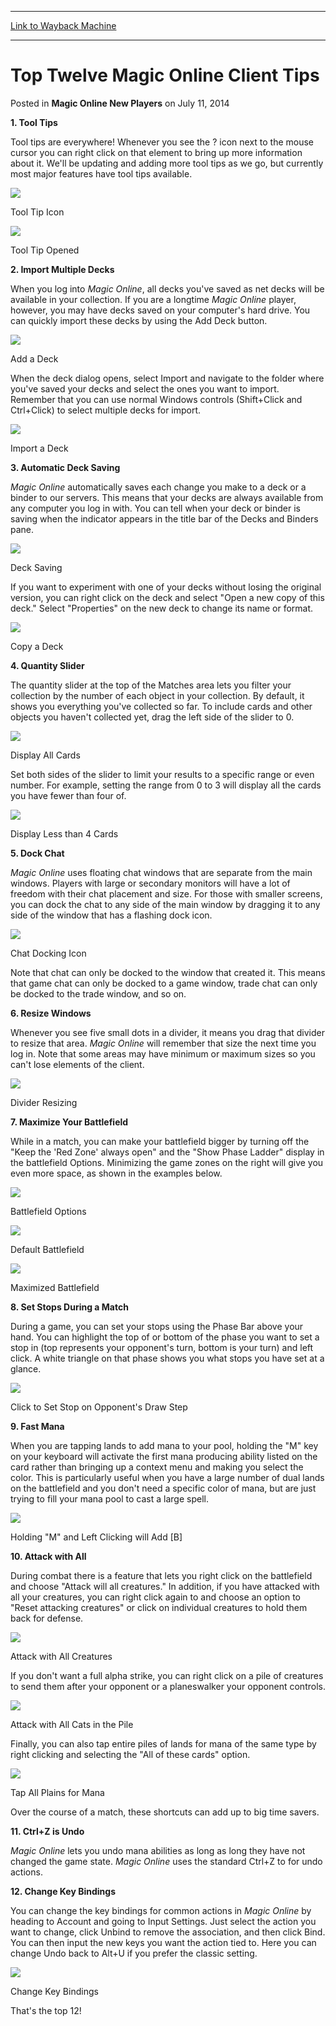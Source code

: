 
---
[Link to Wayback Machine](https://web.archive.org/web/20161220135743/http://magic.wizards.com/en/articles/archive/top-twelve-transition-tips-2014-07-16)

[_metadata_:description]:- "An overview of the top twelve features that users who are new to the Magic Online Client might find useful."
[_metadata_:generator]:- "Drupal 7 (http://drupal.org)"
[_metadata_:node]:- "231261"
[_metadata_:path_date]:- "2014-07-16"
[_metadata_:publish_date]:- "2014-07-11"
[_metadata_:source]:- "div-main-content"
[_metadata_:title]:- "Top Twelve Magic Online Client Tips"
[_metadata_:wayback_capture_timestamp]:- "2016-12-20 13:57:43"
[_metadata_:wayback_raw_url]:- "https://web.archive.org/web/20161220135743id_/http://magic.wizards.com/en/articles/archive/top-twelve-transition-tips-2014-07-16"
[_metadata_:wayback_url]:- "http://magic.wizards.com/en/articles/archive/top-twelve-transition-tips-2014-07-16"
---


Top Twelve Magic Online Client Tips
===================================



 Posted in **Magic Online New Players**
 on July 11, 2014 










**1. Tool Tips**


Tool tips are everywhere! Whenever you see the ? icon next to the mouse cursor you can right click on that element to bring up more information about it. We'll be updating and adding more tool tips as we go, but currently most major features have tool tips available.


![](https://web.archive.org/web/20151122083719im_/http://www.wizards.com/mtg/images/digital/magiconline/top_12_1.png)


Tool Tip Icon


![](https://web.archive.org/web/20151122061151im_/http://www.wizards.com/mtg/images/digital/magiconline/top_12_2.png)


Tool Tip Opened


**2. Import Multiple Decks**


When you log into *Magic Online*, all decks you've saved as net decks will be available in your collection. If you are a longtime *Magic Online* player, however, you may have decks saved on your computer's hard drive. You can quickly import these decks by using the Add Deck button.


![](https://web.archive.org/web/20151122083732im_/http://www.wizards.com/mtg/images/digital/magiconline/top_12_3.png)


Add a Deck


When the deck dialog opens, select Import and navigate to the folder where you've saved your decks and select the ones you want to import. Remember that you can use normal Windows controls (Shift+Click and Ctrl+Click) to select multiple decks for import.


![](https://web.archive.org/web/20151122083726im_/http://www.wizards.com/mtg/images/digital/magiconline/top_12_4.png)


Import a Deck


**3. Automatic Deck Saving**


*Magic Online* automatically saves each change you make to a deck or a binder to our servers. This means that your decks are always available from any computer you log in with. You can tell when your deck or binder is saving when the indicator appears in the title bar of the Decks and Binders pane.


![](https://web.archive.org/web/20151122064129im_/http://www.wizards.com/mtg/images/digital/magiconline/top_12_5.png)


Deck Saving


If you want to experiment with one of your decks without losing the original version, you can right click on the deck and select "Open a new copy of this deck." Select "Properties" on the new deck to change its name or format.


![](https://web.archive.org/web/20151122060732im_/http://www.wizards.com/mtg/images/digital/magiconline/top_12_6.png)


Copy a Deck


**4. Quantity Slider**


The quantity slider at the top of the Matches area lets you filter your collection by the number of each object in your collection. By default, it shows you everything you've collected so far. To include cards and other objects you haven't collected yet, drag the left side of the slider to 0.


![](https://web.archive.org/web/20151122064125im_/http://www.wizards.com/mtg/images/digital/magiconline/top_12_7.png)


Display All Cards


Set both sides of the slider to limit your results to a specific range or even number. For example, setting the range from 0 to 3 will display all the cards you have fewer than four of.


![](https://web.archive.org/web/20151122083716im_/http://www.wizards.com/mtg/images/digital/magiconline/top_12_8.png)


Display Less than 4 Cards


**5. Dock Chat**


*Magic Online* uses floating chat windows that are separate from the main windows. Players with large or secondary monitors will have a lot of freedom with their chat placement and size. For those with smaller screens, you can dock the chat to any side of the main window by dragging it to any side of the window that has a flashing dock icon.


![](https://web.archive.org/web/20151122060557im_/http://www.wizards.com/mtg/images/digital/magiconline/top_12_9.png)


Chat Docking Icon


Note that chat can only be docked to the window that created it. This means that game chat can only be docked to a game window, trade chat can only be docked to the trade window, and so on.


**6. Resize Windows**


Whenever you see five small dots in a divider, it means you drag that divider to resize that area. *Magic Online* will remember that size the next time you log in. Note that some areas may have minimum or maximum sizes so you can't lose elements of the client.


![](https://web.archive.org/web/20151122061325im_/http://www.wizards.com/mtg/images/digital/magiconline/top_12_10.png)


Divider Resizing


**7. Maximize Your Battlefield**


While in a match, you can make your battlefield bigger by turning off the "Keep the 'Red Zone' always open" and the "Show Phase Ladder" display in the battlefield Options. Minimizing the game zones on the right will give you even more space, as shown in the examples below.


![](https://web.archive.org/web/20151122064135im_/http://www.wizards.com/mtg/images/digital/magiconline/top_12_11.png)


Battlefield Options


![](https://web.archive.org/web/20151122092808im_/http://www.wizards.com/mtg/images/digital/magiconline/top_12_12.png)


Default Battlefield


![](https://web.archive.org/web/20151122064118im_/http://www.wizards.com/mtg/images/digital/magiconline/top_12_13.png)


Maximized Battlefield


**8. Set Stops During a Match**


During a game, you can set your stops using the Phase Bar above your hand. You can highlight the top of or bottom of the phase you want to set a stop in (top represents your opponent's turn, bottom is your turn) and left click. A white triangle on that phase shows you what stops you have set at a glance.


![](https://web.archive.org/web/20151122064122im_/http://www.wizards.com/mtg/images/digital/magiconline/top_12_14.png)


Click to Set Stop on Opponent's Draw Step


**9. Fast Mana**


When you are tapping lands to add mana to your pool, holding the "M" key on your keyboard will activate the first mana producing ability listed on the card rather than bringing up a context menu and making you select the color. This is particularly useful when you have a large number of dual lands on the battlefield and you don't need a specific color of mana, but are just trying to fill your mana pool to cast a large spell.


![](https://web.archive.org/web/20151122083722im_/http://www.wizards.com/mtg/images/digital/magiconline/top_12_15.png)


Holding "M" and Left Clicking will Add [B]


**10. Attack with All**


During combat there is a feature that lets you right click on the battlefield and choose "Attack will all creatures." In addition, if you have attacked with all your creatures, you can right click again to and choose an option to "Reset attacking creatures" or click on individual creatures to hold them back for defense.


![](https://web.archive.org/web/20151122064132im_/http://www.wizards.com/mtg/images/digital/magiconline/top_12_16.png)


Attack with All Creatures


If you don't want a full alpha strike, you can right click on a pile of creatures to send them after your opponent or a planeswalker your opponent controls.


![](https://web.archive.org/web/20151122061303im_/http://www.wizards.com/mtg/images/digital/magiconline/top_12_17.png)


Attack with All Cats in the Pile


Finally, you can also tap entire piles of lands for mana of the same type by right clicking and selecting the "All of these cards" option.


![](https://web.archive.org/web/20151122083729im_/http://www.wizards.com/mtg/images/digital/magiconline/top_12_18.png)


Tap All Plains for Mana


Over the course of a match, these shortcuts can add up to big time savers.


**11. Ctrl+Z is Undo**


*Magic Online* lets you undo mana abilities as long as long they have not changed the game state. *Magic Online* uses the standard Ctrl+Z to for undo actions.


**12. Change Key Bindings**


You can change the key bindings for common actions in *Magic Online* by heading to Account and going to Input Settings. Just select the action you want to change, click Unbind to remove the association, and then click Bind. You can then input the new keys you want the action tied to. Here you can change Undo back to Alt+U if you prefer the classic setting.


![](https://web.archive.org/web/20151122064138im_/http://www.wizards.com/mtg/images/digital/magiconline/top_12_19.png)


Change Key Bindings


That's the top 12!







